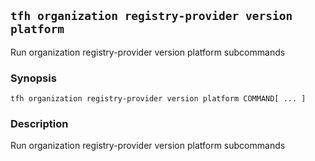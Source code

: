 ## `tfh organization registry-provider version platform`

Run organization registry-provider version platform subcommands

### Synopsis

    tfh organization registry-provider version platform COMMAND[ ... ]

### Description

Run organization registry-provider version platform subcommands

